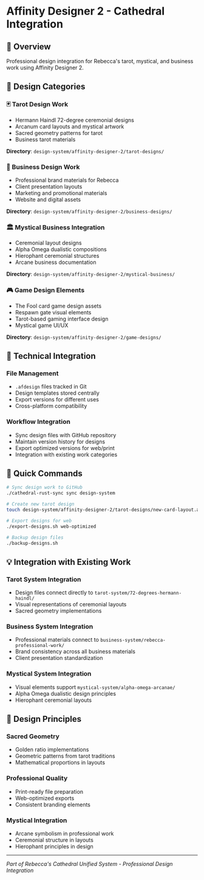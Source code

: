 # Affinity Designer 2 - Cathedral Integration

## 🎨 Overview
Professional design integration for Rebecca's tarot, mystical, and business work using Affinity Designer 2.

## 📂 Design Categories

### 🃏 Tarot Design Work
- Hermann Haindl 72-degree ceremonial designs
- Arcanum card layouts and mystical artwork
- Sacred geometry patterns for tarot
- Business tarot materials

**Directory**: `design-system/affinity-designer-2/tarot-designs/`

### 💼 Business Design Work  
- Professional brand materials for Rebecca
- Client presentation layouts
- Marketing and promotional materials
- Website and digital assets

**Directory**: `design-system/affinity-designer-2/business-designs/`

### 🏛️ Mystical Business Integration
- Ceremonial layout designs
- Alpha Omega dualistic compositions  
- Hierophant ceremonial structures
- Arcane business documentation

**Directory**: `design-system/affinity-designer-2/mystical-business/`

### 🎮 Game Design Elements
- The Fool card game design assets
- Respawn gate visual elements
- Tarot-based gaming interface design
- Mystical game UI/UX

**Directory**: `design-system/affinity-designer-2/game-designs/`

## 🔧 Technical Integration

### File Management
- `.afdesign` files tracked in Git
- Design templates stored centrally
- Export versions for different uses
- Cross-platform compatibility

### Workflow Integration
- Sync design files with GitHub repository
- Maintain version history for designs
- Export optimized versions for web/print
- Integration with existing work categories

## 🚀 Quick Commands

```bash
# Sync design work to GitHub
./cathedral-rust-sync sync design-system

# Create new tarot design
touch design-system/affinity-designer-2/tarot-designs/new-card-layout.afdesign

# Export designs for web
./export-designs.sh web-optimized

# Backup design files
./backup-designs.sh
```

## 💡 Integration with Existing Work

### Tarot System Integration
- Design files connect directly to `tarot-system/72-degrees-hermann-haindl/`
- Visual representations of ceremonial layouts
- Sacred geometry implementations

### Business System Integration  
- Professional materials connect to `business-system/rebecca-professional-work/`
- Brand consistency across all business materials
- Client presentation standardization

### Mystical System Integration
- Visual elements support `mystical-system/alpha-omega-arcanae/`
- Alpha Omega dualistic design principles
- Hierophant ceremonial layouts

## 🎯 Design Principles

### Sacred Geometry
- Golden ratio implementations
- Geometric patterns from tarot traditions
- Mathematical proportions in layouts

### Professional Quality
- Print-ready file preparation
- Web-optimized exports
- Consistent branding elements

### Mystical Integration
- Arcane symbolism in professional work
- Ceremonial structure in layouts
- Hierophant principles in design

---

*Part of Rebecca's Cathedral Unified System - Professional Design Integration*
